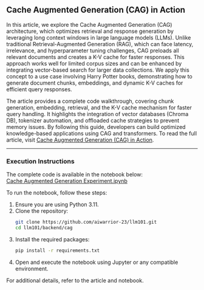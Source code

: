 
## Cache Augmented Generation (CAG) in Action  

In this article, we explore the Cache Augmented Generation (CAG) architecture, which optimizes retrieval and response generation by leveraging long context windows in large language models (LLMs). Unlike traditional Retrieval-Augmented Generation (RAG), which can face latency, irrelevance, and hyperparameter tuning challenges, CAG preloads all relevant documents and creates a K-V cache for faster responses. This approach works well for limited corpus sizes and can be enhanced by integrating vector-based search for larger data collections. We apply this concept to a use case involving Harry Potter books, demonstrating how to generate document chunks, embeddings, and dynamic K-V caches for efficient query responses.  

The article provides a complete code walkthrough, covering chunk generation, embedding, retrieval, and the K-V cache mechanism for faster query handling. It highlights the integration of vector databases (Chroma DB), tokenizer automation, and offloaded cache strategies to prevent memory issues. By following this guide, developers can build optimized knowledge-based applications using CAG and transformers. To read the full article, visit [Cache Augmented Generation (CAG) in Action](https://medium.com/p/6e65dd8bbbe1).  

---

### Execution Instructions  

The complete code is available in the notebook below:  
[Cache Augmented Generation Experiment.ipynb](https://github.com/aiwarrior-23/llm101/blob/main/backend/cag/Cache%20Augmented%20Generation%20Experiment.ipynb)

To run the notebook, follow these steps:  
1. Ensure you are using Python 3.11.  
2. Clone the repository:  
   ```bash
   git clone https://github.com/aiwarrior-23/llm101.git
   cd llm101/backend/cag
   ```  
3. Install the required packages:  
   ```bash
   pip install -r requirements.txt
   ```  
4. Open and execute the notebook using Jupyter or any compatible environment.  

For additional details, refer to the article and notebook.